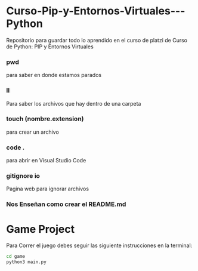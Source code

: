 # Curso-Pip-y-Entornos-Virtuales---Python
Repositorio para guardar todo lo aprendido en el curso de platzi de Curso de Python: PIP y Entornos Virtuales

### pwd
para saber en donde estamos parados

### ll
Para saber los archivos que hay dentro de una carpeta

### touch (nombre.extension)
para crear un archivo

### code . 
para abrir en Visual Studio Code

### gitignore io
Pagina web para ignorar archivos

### Nos Enseñan como crear el README.md

# Game Project
Para Correr el juego debes seguir las siguiente instrucciones en la terminal:
```sh
cd game
python3 main.py
```
